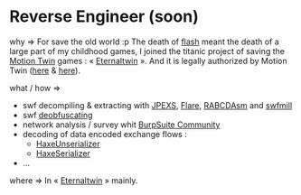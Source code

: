 # Reverse Engineer (soon)

why => For save the old world :p The death of [flash](https://www.adobe.com/fr/products/flashplayer/end-of-life.html) meant the death of a large part of my childhood games,
I joined the titanic project of saving the [Motion Twin](https://motion-twin.com) games : « [Eternaltwin](https://gitlab.com/eternaltwin) ».
And it is legally authorized by Motion Twin ([here](http://twd.io/e/3j-m0M/2) & [here](http://twd.io/e/JF3i0M/387)).

what / how =>
 - swf decompiling & extracting with [JPEXS](https://github.com/jindrapetrik/jpexs-decompiler), [Flare](http://www.nowrap.de/flare.html), [RABCDAsm](https://github.com/CyberShadow/RABCDAsm) and [swfmill](https://www.swfmill.org/)
 - swf [deobfuscating](http://tech.motion-twin.com/obfu.html)
 - network analysis / survey whit [BurpSuite Community](https://portswigger.net/burp)
 - decoding of data encoded exchange flows :
   - [HaxeUnserializer](https://gitlab.com/-/snippets/2195246)
   - [HaxeSerializer](https://gitlab.com/-/snippets/2195291)
 - ...

where => In « [Eternaltwin](https://gitlab.com/eternaltwin) » mainly.
